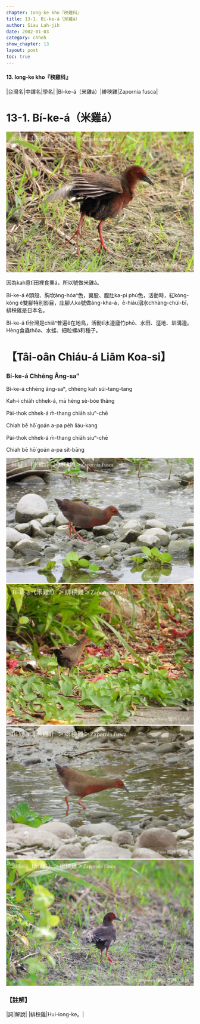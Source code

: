 ```yaml
---
chapter: Iong-ke kho『秧雞科』
title: 13-1. Bí-ke-á（米雞á）
author: Siau Lah-jih
date: 2002-01-03
category: chheh
show_chapter: 13
layout: post
toc: true
---
```


#### 13. Iong-ke kho『秧雞科』

|台灣名|中譯名|學名|
|Bí-ke-á（米雞á）|緋秧雞|Zapornia fusca|


# 13-1. Bí-ke-á（米雞á）


![](../too5/13/13-1-1.Bí-ke-á.jpg)



因為kah意tī田裡食粟á，所以號做米雞á。 

Bí-ke-á ê頭殼、胸坎âng-hóaⁿ色，翼股、腹肚ka-pi phú色，活動時，紅kòng-kòng ê雙腳特別影目，庄腳人ka號做âng-kha-á，ē-hiáu泅水chhàng-chúi-bī，緋秧雞是日本名。

Bí-ke-á tī台灣是chiâⁿ普遍ê在地鳥，活動tī水邊廬竹phō、水田、溼地、圳溝邊。Hèng食蟲thōa、水蛙、細粒螺á和種子。



# 【Tâi-oân Chiáu-á Liām Koa-si】

### **Bí-ke-á Chhēng Âng-saⁿ**

Bí-ke-á chhēng âng-saⁿ, chhēng kah súi-tang-tang

Kah-ì chia̍h chhek-á, mā hèng sè-bóe thâng

Pài-thok chhek-á m̄-thang chia̍h siuⁿ-chē

Chiah bē hō͘ goán a-pa pe̍h liáu-kang

Pài-thok chhek-á m̄-thang chia̍h siuⁿ-chē

Chiah bē hō͘ goán a-pa sit-bāng



![](../too5/13/13-1-2.Bí-ke-á.jpg)
![](../too5/13/13-1-3.Bí-ke-á.jpg)
![](../too5/13/13-1-4.Bí-ke-á.jpg)
![](../too5/13/13-1-5.Bí-ke-á.jpg)


### 【註解】

|詞|解說|
|緋秧雞|Hui-iong-ke。|



